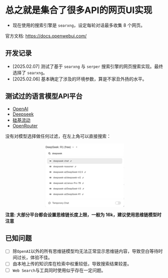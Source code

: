 # 总之就是集合了很多API的网页UI实现

- 现在使用的搜索引擎是 `searxng`，设定每轮对话最多收集 $8$ 个网页。

官方文档: https://docs.openwebui.com/

## 开发记录
- [2025.02.07] 测试了基于 `searxng` 与 `serper` 搜索引擎的网页搜索实现。最终选择了 `searxng`。
- [2025.02.06] 基本确定了涉及的环境参数，算是不家丑外扬的水平。

## 测试过的语言模型API平台

- [OpenAI](https://platform.openai.com)
- [Deepseek](https://platform.deepseek.com)
- [硅基流动](https://siliconflow.cn)
- [OpenRouter](https://openrouter.ai)

没有对模型选择做任何过滤，在左上角可以直接搜索：
<div style="display: flex; justify-content: center;">
    <img src="assets/models.png" style="width: 50%;" />
</div>

**注意: 大部分平台都会设置思维链长度上限，一般为 16k，建议使用思维链模型时注意**

## 已知问题
- [ ] 除`OpenAI`以外的所有思维链模型均无法正常显示思维链内容，导致空白等待时间过长，体验不佳。
- [ ] 由本地上传的知识库在检索中权重较低，导致搜索结果较差。
- [ ] `Web Search`与工具同时使用似乎存在一定问题。